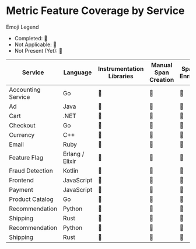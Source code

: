 # Metric Feature Coverage by Service

Emoji Legend

- Completed: :100:
- Not Applicable: :no_bell:
- Not Present (Yet): :construction:

| Service            | Language        | Instrumentation Libraries | Manual Span Creation | Span Data Enrichment | RPC Context Propagation | Span Links     | Baggage        | Resource Detection |
|--------------------|-----------------|---------------------------|----------------------|----------------------|-------------------------|----------------|----------------|--------------------|
| Accounting Service | Go              | :construction:            | :construction:       | :construction:       | :construction:          | :construction: | :construction: | :100:              |
| Ad                 | Java            | :100:                     | :construction:       | :construction:       | :construction:          | :construction: | :construction: | :construction:     |
| Cart               | .NET            | :100:                     | :construction:       | :construction:       | :construction:          | :construction: | :construction: | :100:              |
| Checkout           | Go              | :100:                     | :construction:       | :construction:       | :construction:          | :construction: | :construction: | :100:              |
| Currency           | C++             | :no_bell:                 | :construction:       | :construction:       | :construction:          | :construction: | :construction: | :construction:     |
| Email              | Ruby            | :construction:            | :construction:       | :construction:       | :construction:          | :construction: | :construction: | :construction:     |
| Feature Flag       | Erlang / Elixir | :construction:            | :construction:       | :construction:       | :construction:          | :construction: | :construction: | :construction:     |
| Fraud Detection    | Kotlin          | :100:                     | :construction:       | :construction:       | :construction:          | :construction: | :construction: | :construction:     |
| Frontend           | JavaScript      | :construction:            | :construction:       | :construction:       | :construction:          | :construction: | :construction: | :construction:     |
| Payment            | JavaScript      | :construction:            | :100:                | :construction:       | :construction:          | :construction: | :construction: | :100:              |
| Product Catalog    | Go              | :construction:            | :construction:       | :construction:       | :construction:          | :construction: | :construction: | :construction:     |
| Recommendation     | Python          | :100:                     | :100:                | :construction:       | :construction:          | :construction: | :construction: | :construction:     |
| Shipping           | Rust            | :construction:            | :construction:       | :construction:       | :construction:          | :construction: | :construction: | :construction:     |
| Recommendation     | Python          | :100:                     | :100:                | :100:                | :no_bell:               | :no_bell:      | :no_bell:      | :construction:     |
| Shipping           | Rust            | :no_bell:                 | :100:                | :100:                | :100:                   | :no_bell:      | :no_bell:      | :construction:     |
